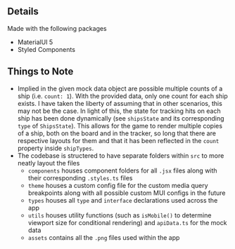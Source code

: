 ## Details


Made with the following packages
* MaterialUI 5
* Styled Components

## Things to Note
* Implied in the given mock data object are possible multiple counts of a ship (i.e. `count: 1`). With the provided data, only one count for each ship exists. I have taken the liberty of assuming that in other scenarios, this may not be the case. In light of this, the state for tracking hits on each ship has been done dynamically (see `shipsState` and its corresponding `type` of `ShipsState`). This allows for the game to render multiple copies of a ship, both on the board and in the tracker, so long that there are respective layouts for them and that it has been reflected in the `count` property inside `shipTypes`.
* The codebase is structered to have separate folders within `src` to more neatly layout the files
  * `components` houses component folders for all `.jsx` files along with their corresponding `.styles.ts` files
  * `theme` houses a custom config file for the custom media query breakpoints along with all possible custom MUI configs in the future
  * `types` houses all `type` and `interface` declarations used across the app
  * `utils` houses utility functions (such as `isMobile()` to determine viewport size for conditional rendering) and `apiData.ts` for the mock data
  * `assets` contains all the `.png` files used within the app
